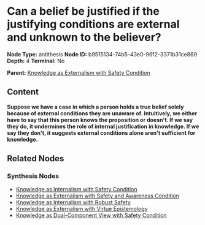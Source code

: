 # Can a belief be justified if the justifying conditions are external and unknown to the believer?

**Node Type:** antithesis
**Node ID:** b9515134-74b5-43e0-96f2-3371b31ce869
**Depth:** 4
**Terminal:** No

**Parent:** [Knowledge as Externalism with Safety Condition](knowledge-as-externalism-with-safety-condition-synthesis-ebc74cfa-21ea-4ff2-a626-58b577a20f72.md)

## Content

**Suppose we have a case in which a person holds a true belief solely because of external conditions they are unaware of. Intuitively, we either have to say that this person knows the proposition or doesn't. If we say they do, it undermines the role of internal justification in knowledge. If we say they don't, it suggests external conditions alone aren't sufficient for knowledge.**

## Related Nodes

### Synthesis Nodes

- [Knowledge as Internalism with Safety Condition](knowledge-as-internalism-with-safety-condition-synthesis-f713123d-3755-4e80-b87a-4fa68cc20994.md)
- [Knowledge as Externalism with Safety and Awareness Condition](knowledge-as-externalism-with-safety-and-awareness-condition-synthesis-8e9c2ace-8b2a-46da-9341-aaa0bf9de013.md)
- [Knowledge as Internalism with Robust Safety](knowledge-as-internalism-with-robust-safety-synthesis-86923c95-70b2-4203-8456-313c422a8b0e.md)
- [Knowledge as Externalism with Virtue Epistemology](knowledge-as-externalism-with-virtue-epistemology-synthesis-ac1e3ad4-cc1b-4742-ab55-4338c66dbf96.md)
- [Knowledge as Dual-Component View with Safety Condition](knowledge-as-dual-component-view-with-safety-condition-synthesis-51184f6e-162b-4cdf-bf9e-06fff2dc99f6.md)
